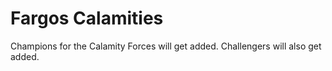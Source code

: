 # Fargos Calamities
Champions for the Calamity Forces will get added.
Challengers will also get added.
